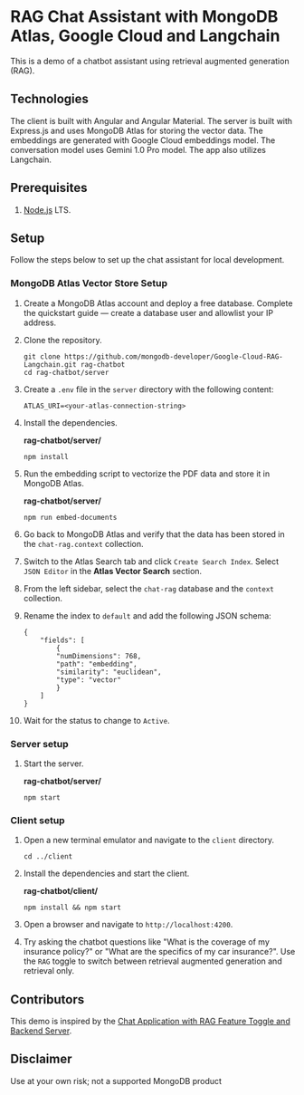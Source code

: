 # RAG Chat Assistant with MongoDB Atlas, Google Cloud and Langchain

This is a demo of a chatbot assistant using retrieval augmented generation (RAG).

## Technologies

The client is built with Angular and Angular Material. The server is built with Express.js and uses MongoDB Atlas for storing the vector data. The embeddings are generated with Google Cloud embeddings model. The conversation model uses Gemini 1.0 Pro model. The app also utilizes Langchain.

## Prerequisites

1. [Node.js](https://nodejs.org/) LTS.

## Setup

Follow the steps below to set up the chat assistant for local development.

### MongoDB Atlas Vector Store Setup

1. Create a MongoDB Atlas account and deploy a free database. Complete the quickstart guide — create a database user and allowlist your IP address.

1. Clone the repository.

    ```
    git clone https://github.com/mongodb-developer/Google-Cloud-RAG-Langchain.git rag-chatbot
    cd rag-chatbot/server
    ```

1. Create a `.env` file in the `server` directory with the following content:

    ```
    ATLAS_URI=<your-atlas-connection-string>
    ```

1. Install the dependencies.

    **rag-chatbot/server/**
    ```
    npm install
    ```

1. Run the embedding script to vectorize the PDF data and store it in MongoDB Atlas.

    **rag-chatbot/server/**
    ```
    npm run embed-documents
    ```

1. Go back to MongoDB Atlas and verify that the data has been stored in the `chat-rag.context` collection.

1. Switch to the Atlas Search tab and click `Create Search Index`. Select `JSON Editor` in the **Atlas Vector Search** section.

1. From the left sidebar, select the `chat-rag` database and the `context` collection.

1. Rename the index to `default` and add the following JSON schema:

    ```
    {
        "fields": [
            {
            "numDimensions": 768,
            "path": "embedding",
            "similarity": "euclidean",
            "type": "vector"
            }
        ]
    }
    ```

1. Wait for the status to change to `Active`.

### Server setup

1. Start the server.

    **rag-chatbot/server/**
    ```
    npm start
    ```

### Client setup

1. Open a new terminal emulator and navigate to the `client` directory.

    ```
    cd ../client
    ```

1. Install the dependencies and start the client.

    **rag-chatbot/client/**
    ```
    npm install && npm start
    ```

1. Open a browser and navigate to `http://localhost:4200`.

1. Try asking the chatbot questions like "What is the coverage of my insurance policy?" or "What are the specifics of my car insurance?". Use the `RAG` toggle to switch between retrieval augmented generation and retrieval only.


## Contributors

This demo is inspired by the [Chat Application with RAG Feature Toggle and Backend Server](https://github.com/voxic/GCP_RAG_Chatbot/tree/main).

## Disclaimer

Use at your own risk; not a supported MongoDB product
